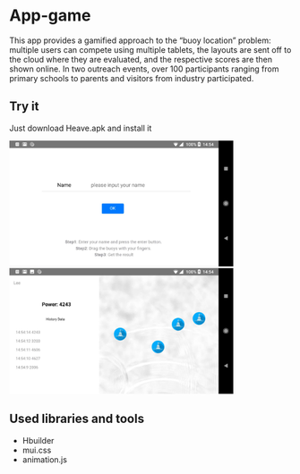 # App-game
This app provides a gamified approach to the “buoy location” problem: multiple users can compete using multiple tablets, the layouts are sent off to the cloud where they are evaluated, and the respective scores are then shown online. In two outreach events, over 100 participants ranging from primary schools to parents and visitors from industry participated.

## Try it
Just download Heave.apk and install it

<img width="400" src="https://github.com/lmy931/app-game/raw/master/screenshot/p1.jpeg"/>
<img width="400" src="https://github.com/lmy931/app-game/raw/master/screenshot/p2.jpeg"/>


## Used libraries and tools
<ul>
	<li>Hbuilder</li>
	<li>mui.css</li>
	<li>animation.js</li>
</ul>

